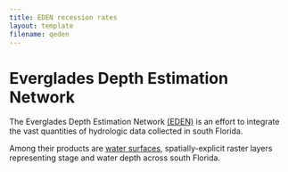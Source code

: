 ```yaml
---
title: EDEN recession rates
layout: template
filename: qeden
--- 
```


# Everglades Depth Estimation Network

The Everglades Depth Estimation Network  <a href="https://sofia.usgs.gov/eden/abouteden.php">(EDEN)</a> is an effort to integrate the vast quantities of hydrologic data collected in south Florida.

Among their products are <a href="https://sofia.usgs.gov/eden/models/real-time.php">water surfaces</a>, spatially-explicit raster layers representing stage and water depth across south Florida. 
 
 
 